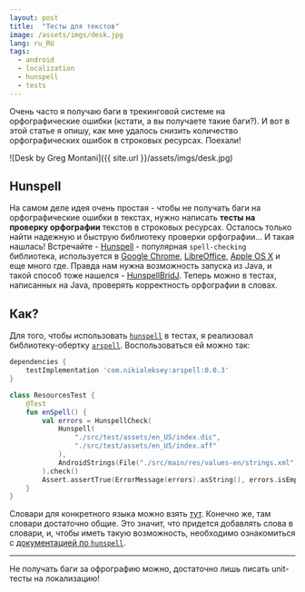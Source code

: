 ```yaml
---
layout: post
title:  "Тесты для текстов"
image: /assets/imgs/desk.jpg
lang: ru_RU
tags:
  - android
  - localization
  - hunspell
  - tests
---
```


Очень часто я получаю баги в трекинговой системе на орфографические ошибки 
(кстати, а вы получаете такие баги?). И вот в этой статье я опишу, как мне удалось снизить 
количество орфографических ошибок в строковых ресурсах. Поехали!

![Desk by Greg Montani]({{ site.url }}/assets/imgs/desk.jpg)

<!--more-->

## Hunspell

На самом деле идея очень простая - чтобы не получать баги на орфографические ошибки в текстах,
нужно написать **тесты на проверку орфографии** текстов в строковых ресурсах. Осталось только найти
надежную и быструю библиотеку проверки орфографии... И такая нашлась! Встречайте - 
[Hunspell](http://hunspell.github.io/) - популярная `spell-checking` библиотека, используется
в [Google Chrome](https://www.google.com/chrome/), [LibreOffice](https://www.libreoffice.org/),
[Apple OS X](https://wikipedia.org/wiki/MacOS) и еще много где. Правда нам нужна возможность 
запуска из Java, и такой способ тоже нашелся - 
[HunspellBridJ](https://github.com/thomas-joiner/HunspellBridJ). Теперь можно в тестах,
написанных на Java, проверять корректность орфографии в словах.

## Как?

Для того, чтобы использовать [`hunspell`](http://hunspell.github.io/) в тестах, я реализовал 
библиотеку-обертку [`arspell`](https://github.com/nikialeksey/arspell). Воспользоваться ей можно так:
```gradle
dependencies {
    testImplementation 'com.nikialeksey:arspell:0.0.3'
}
```

```kotlin
class ResourcesTest {
    @Test
    fun enSpell() {
        val errors = HunspellCheck(
            Hunspell(
                "./src/test/assets/en_US/index.dic",
                "./src/test/assets/en_US/index.aff"
            ),
            AndroidStrings(File("./src/main/res/values-en/strings.xml"))
        ).check()
        Assert.assertTrue(ErrorMessage(errors).asString(), errors.isEmpty())
    }
}
```

Словари для конкретного языка можно взять [тут](https://github.com/wooorm/dictionaries). 
Конечно же, там словари достаточно общие. Это значит, что придется добавлять слова в словари,
и, чтобы иметь такую возможность, необходимо ознакомиться с 
[документацией по `hunspell`](https://www.systutorials.com/docs/linux/man/4-hunspell/).

---

Не получать баги за офрографию можно, достаточно лишь писать unit-тесты на локализацию!

